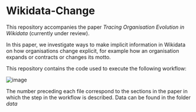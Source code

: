 # Wikidata-Change

This repository accompanies the paper _Tracing Organisation Evolution in Wikidata_ (currently under review). 

In this paper, we investigate ways to make implicit information in Wikidata on how organisations change explicit, for example how an organisation expands or contracts or changes its motto. 

This repository contains the code used to execute the following workflow: 

![image](https://github.com/user-attachments/assets/8f6c3e35-71cb-4ec4-86d0-6c90931e428b)

The number preceding each file correspond to the sections in the paper in which the step in the workflow is described. Data can be found in the folder _data_

